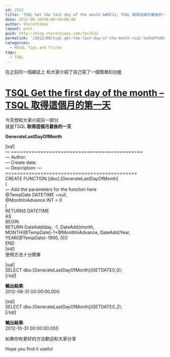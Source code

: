 ```yaml
---
id: 2532
title: 'TSQL Get the last day of the month &#8211; TSQL 取得這個月最後的一天'
date: 2012-08-10T00:00:04+08:00
author: ShareChiWai
layout: post
guid: http://blog.sharechiwai.com/?p=2532
permalink: '/2012/08/tsql-get-the-last-day-of-the-month-tsql-%e5%8f%96%e5%be%97%e9%80%99%e5%80%8b%e6%9c%88%e6%9c%80%e5%be%8c%e7%9a%84%e4%b8%80%e5%a4%a9/'
categories:
  - MSSQL Tips and Tricks
tags:
  - TSQL
---
```

在之前的一個網誌上 和大家介紹了自己寫了一個簡單的功能

# <a title="Permalink to TSQL Get the first day of the month – TSQL 取得這個月的第一天" href="http://blog.sharechiwai.com/2012/08/tsql-get-the-first-day-of-the-month-tsql-%e5%8f%96%e5%be%97%e9%80%99%e5%80%8b%e6%9c%88%e7%9a%84%e7%ac%ac%e4%b8%80%e5%a4%a9/" rel="bookmark">TSQL Get the first day of the month – TSQL 取得這個月的第一天</a>

今天想和大家介紹另一部分  
就是TSQL **取得這個月最後的一天**

**GenerateLastDayOfMonth**

[sql]  
&#8212; =============================================  
&#8212; Author:  
&#8212; Create date:  
&#8212; Description: &#8212; =============================================  
CREATE FUNCTION [dbo].[GenerateLastDayOfMonth]  
(  
&#8212; Add the parameters for the function here  
@TempDate DATETIME =null,  
@MonthInAdvance INT = 0  
)  
RETURNS DATETIME  
AS  
BEGIN  
RETURN DateAdd(day, -1, DateAdd(month, MONTH(@TempDate)-1+@MonthInAdvance, DateAdd(Year, YEAR(@TempDate)-1900, 0)))  
END  
[sql]  
使用方法十分簡單

[sql]  
SELECT dbo.\[GenerateLastDayOfMonth\](GETDATE(),0);  
[/sql]

**輸出結果**:  
2012-08-31 00:00:00.000

[sql]  
SELECT dbo.\[GenerateLastDayOfMonth\](GETDATE(),2);  
[/sql]

**輸出結果**:  
2012-10-31 00:00:00.000

如果你有更好的方法歡迎和大家分享

Hope you find it useful